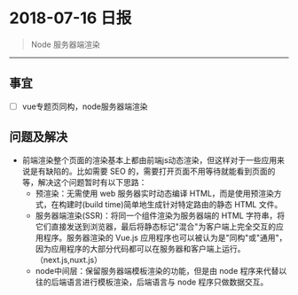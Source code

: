 # 2018-07-16 日报

> Node 服务器端渲染

---

## 事宜

- [ ] vue专题页同构，node服务器端渲染

## 问题及解决

- 前端渲染整个页面的渲染基本上都由前端js动态渲染，但这样对于一些应用来说是有缺陷的。比如需要 SEO 的，需要打开页面不用等待就能看到页面的等，解决这个问题暂时有以下思路：
    - 预渲染：无需使用 web 服务器实时动态编译 HTML，而是使用预渲染方式，在构建时(build time)简单地生成针对特定路由的静态 HTML 文件。
    - 服务器端渲染(SSR)：将同一个组件渲染为服务器端的 HTML 字符串，将它们直接发送到浏览器，最后将静态标记"混合"为客户端上完全交互的应用程序。服务器渲染的 Vue.js 应用程序也可以被认为是"同构"或"通用"，因为应用程序的大部分代码都可以在服务器和客户端上运行。（next.js,nuxt.js）
    - node中间层：保留服务器端模板渲染的功能，但是由 node 程序来代替以往的后端语言进行模板渲染，后端语言与 node 程序只做数据交互。


